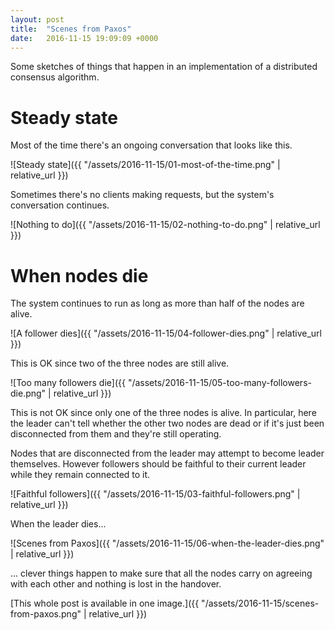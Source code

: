 ```yaml
---
layout: post
title:  "Scenes from Paxos"
date:   2016-11-15 19:09:09 +0000
---
```


Some sketches of things that happen in an implementation of a distributed
consensus algorithm.

# Steady state

Most of the time there's an ongoing conversation that looks like this.

![Steady state]({{ "/assets/2016-11-15/01-most-of-the-time.png" | relative_url }})

Sometimes there's no clients making requests, but the system's conversation
continues.

![Nothing to do]({{ "/assets/2016-11-15/02-nothing-to-do.png" | relative_url }})

# When nodes die

The system continues to run as long as more than half of the nodes are alive.

![A follower dies]({{ "/assets/2016-11-15/04-follower-dies.png" | relative_url }})

This is OK since two of the three nodes are still alive.

![Too many followers die]({{ "/assets/2016-11-15/05-too-many-followers-die.png" | relative_url }})

This is not OK since only one of the three nodes is alive.  In particular, here
the leader can't tell whether the other two nodes are dead or if it's just been
disconnected from them and they're still operating.

Nodes that are disconnected from the leader may attempt to become leader
themselves. However followers should be faithful to their current leader while
they remain connected to it.

![Faithful followers]({{ "/assets/2016-11-15/03-faithful-followers.png" | relative_url }})

When the leader dies...

![Scenes from Paxos]({{ "/assets/2016-11-15/06-when-the-leader-dies.png" | relative_url }})

... clever things happen to make sure that all the nodes carry on agreeing with
each other and nothing is lost in the handover.

[This whole post is available in one image.]({{ "/assets/2016-11-15/scenes-from-paxos.png" | relative_url }})


